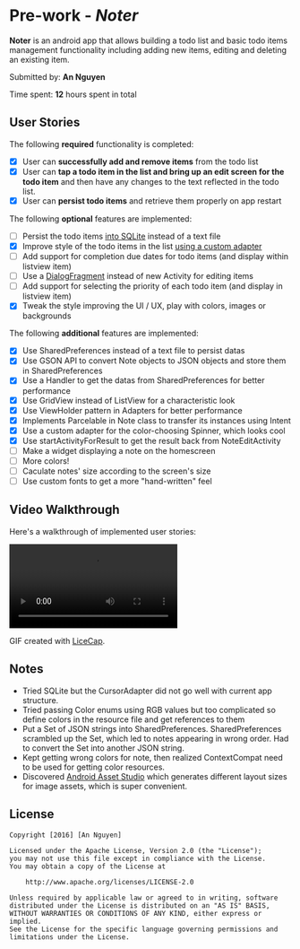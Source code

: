 # Pre-work - *Noter*

**Noter** is an android app that allows building a todo list and basic todo items management functionality including adding new items, editing and deleting an existing item.

Submitted by: **An Nguyen**

Time spent: **12** hours spent in total

## User Stories

The following **required** functionality is completed:

* [X] User can **successfully add and remove items** from the todo list
* [X] User can **tap a todo item in the list and bring up an edit screen for the todo item** and then have any changes to the text reflected in the todo list.
* [X] User can **persist todo items** and retrieve them properly on app restart

The following **optional** features are implemented:

* [ ] Persist the todo items [into SQLite](http://guides.codepath.com/android/Persisting-Data-to-the-Device#sqlite) instead of a text file
* [X] Improve style of the todo items in the list [using a custom adapter](http://guides.codepath.com/android/Using-an-ArrayAdapter-with-ListView)
* [ ] Add support for completion due dates for todo items (and display within listview item)
* [ ] Use a [DialogFragment](http://guides.codepath.com/android/Using-DialogFragment) instead of new Activity for editing items
* [ ] Add support for selecting the priority of each todo item (and display in listview item)
* [X] Tweak the style improving the UI / UX, play with colors, images or backgrounds

The following **additional** features are implemented:

* [X] Use SharedPreferences instead of a text file to persist datas
* [X] Use GSON API to convert Note objects to JSON objects and store them in SharedPreferences
* [X] Use a Handler to get the datas from SharedPreferences for better performance
* [X] Use GridView instead of ListView for a characteristic look
* [X] Use ViewHolder pattern in Adapters for better performance
* [X] Implements Parcelable in Note class to transfer its instances using Intent
* [X] Use a custom adapter for the color-choosing Spinner, which looks cool
* [X] Use startActivityForResult to get the result back from NoteEditActivity
* [ ] Make a widget displaying a note on the homescreen
* [ ] More colors!
* [ ] Caculate notes' size according to the screen's size
* [ ] Use custom fonts to get a more "hand-written" feel

## Video Walkthrough 

Here's a walkthrough of implemented user stories:

<video controls="controls">
  <source type="video/mp4" src="http://i.imgur.com/Puwfiqy.mp4"></source>
  <p>Your browser does not support the video element.</p>
</video>

GIF created with [LiceCap](http://www.cockos.com/licecap/).

## Notes

* Tried SQLite but the CursorAdapter did not go well with current app structure.
* Tried passing Color enums using RGB values but too complicated so define colors in the resource file and get references to them
* Put a Set of JSON strings into SharedPreferences. SharedPreferences scrambled up the Set, which led to notes appearing in wrong order. Had to convert the Set into another JSON string.
* Kept getting wrong colors for note, then realized ContextCompat need to be used for getting color resources.
* Discovered [Android Asset Studio](http://romannurik.github.io/AndroidAssetStudio/index.html) which generates different layout sizes for image assets, which is super convenient.

## License

    Copyright [2016] [An Nguyen]

    Licensed under the Apache License, Version 2.0 (the "License");
    you may not use this file except in compliance with the License.
    You may obtain a copy of the License at

        http://www.apache.org/licenses/LICENSE-2.0

    Unless required by applicable law or agreed to in writing, software
    distributed under the License is distributed on an "AS IS" BASIS,
    WITHOUT WARRANTIES OR CONDITIONS OF ANY KIND, either express or implied.
    See the License for the specific language governing permissions and
    limitations under the License.